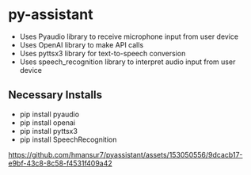 # py-assistant
 * Uses Pyaudio library to receive microphone input from user device
 * Uses OpenAI library to make API calls 
 * Uses pyttsx3 library for text-to-speech conversion
 * Uses speech_recognition library to interpret audio input from user device
## Necessary Installs ##
 * pip install pyaudio
 * pip install openai
 * pip install pyttsx3
 * pip install SpeechRecognition
 
https://github.com/hmansur7/pyassistant/assets/153050556/9dcacb17-e9bf-43c8-8c58-f4531f409a42

